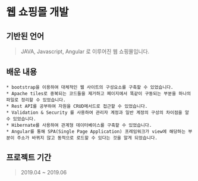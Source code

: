 # 웹 쇼핑몰 개발

## 기반된 언어
> JAVA, Javascript, Angular 로 이루어진 웹 쇼핑몰입니다.

## 배운 내용
```
* bootstrap을 이용하여 대체적인 웹 사이트의 구성요소를 구축할 수 있었습니다.
* Apache tiles로 중복되는 코드들을 제거하고 페이지에서 똑같이 구동되는 부분을 하나의 파일로 정리할 수 있었습니다.
* Rest API를 공부하여 자원을 CRUD메서드로 접근할 수 있었습니다.
* Validation & Security 를 사용하여 관리자 계정과 일반 계정의 구성의 차이점을 알 수 있었습니다.
* Hibernate를 사용하여 관계형 데이터베이스를 구축할 수 있었습니다.
* Angular를 통해 SPA(Single Page Application) 프레임워크가 view에 해당하는 부분이 주소가 바뀌지 않고 동적으로 로드할 수 있다는 것을 알게 되었습니다.
```

## 프로젝트 기간
 > 2019.04 ~ 2019.06
